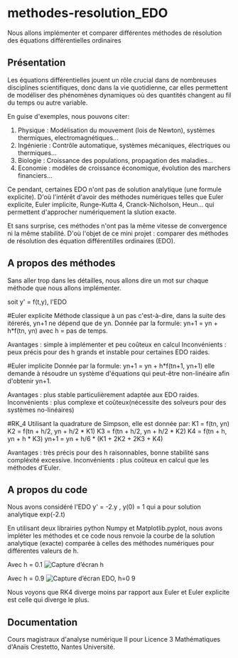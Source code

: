# methodes-resolution_EDO
Nous allons implémenter et comparer différentes méthodes de résolution des équations différentielles ordinaires

## Présentation

Les équations différentielles jouent un rôle crucial dans de nombreuses disciplines scientifiques, donc dans la vie quotidienne, car elles permettent de modéliser des phénomènes dynamiques où des quantités changent au fil du temps ou autre variable. 

En guise d'exemples, nous pouvons citer: 
1. Physique : Modélisation du mouvement (lois de Newton), systèmes thermiques, electromagnétiques...
2. Ingénierie : Contrôle automatique, systèmes mécaniques, électriques ou thermiques...
3. Biologie : Croissance des populations, propagation des maladies...
4. Economie : modèles de croissance économique, évolution des marchers financiers...

Ce pendant, certaines EDO n'ont pas de solution analytique (une formule explicite). D'où l'intérêt d'avoir des méthodes numériques telles que Euler explicite, Euler implicite, Runge-Kutta 4, Cranck-Nicholson, Heun... qui permettent d'approcher numériquement la slution exacte. 

Et sans surprise, ces méthodes n'ont pas la même vitesse de convergence ni la même stabilité. D'où l'objet de ce mini projet : comparer des méthodes de résolution des équation différentilles ordinaires (EDO).
## A propos des méthodes

Sans aller trop dans les détailles, nous allons dire un mot sur chaque méthode que nous allons implémenter. 

soit y' = f(t,y), l'EDO

#Euler explicite
Méthode classique à un pas c'est-à-dire, dans la suite des itérerés, yn+1 ne dépend que de yn. Donnée par la formule: yn+1 = yn + h*f(tn, yn)
avec h = pas de temps. 

Avantages : simple à implémenter et peu coûteux en calcul
Inconvénients : peux précis pour des h grands et instable pour certaines EDO raides. 

#Euler implicite
Donnée par la formule: yn+1 = yn + h*f(tn+1, yn+1)
elle demande à résoudre un système d'équations qui peut-être non-linéaire afin d'obtenir yn+1.

Avantages : plus stable particulièrement adaptée aux EDO raides. 
Inconvénients : plus complexe et coûteux(nécessite des solveurs pour des systèmes no-linéaires)

#RK_4
Utilisant la quadrature de Simpson, elle est donnée par: 
K1 = f(tn, yn)
K2 = f(tn + h/2, yn + h/2 * K1)
K3 = f(tn + h/2, yn + h/2 * K2)
K4 = f(tn + h, yn + h * K3)
yn+1 = yn + h/6 * (K1 + 2K2 + 2K3 + K4)

Avantages : très précis pour des h raisonnables, bonne stabilité sans compléxité excessive. 
Inconvénients : plus coûteux en calcul que les méthodes d'Euler. 


## A propos du code

Nous avons considéré l'EDO y' = -2.y , y(0) = 1
qui a pour solution analytique exp(-2.t)

En utilisant deux librairies python Numpy et Matplotlib.pyplot, nous avons impléter les méthodes et ce code nous renvoie la courbe de la solution analytique (exacte) comparée à celles des méthodes numériques pour différentes valeurs de h. 

Avec h = 0.1
![Capture d’écran h](https://github.com/user-attachments/assets/a6537d14-b955-49c2-a846-cb8c3e83db06)




Avec h = 0.9
![Capture d’écran EDO, h=0 9](https://github.com/user-attachments/assets/a213b41c-d3e4-441b-8c0c-8d3afdba7561)

Nous voyons que RK4 diverge moins par rapport aux Euler et Euler explicite est celle qui diverge le plus. 
## Documentation

Cours magistraux d'analyse numérique II pour Licence 3 Mathématiques d'Anaïs Crestetto, Nantes Université.

